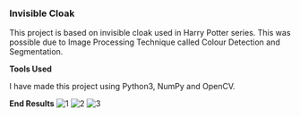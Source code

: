 ### Invisible Cloak

This project is based on invisible cloak used in Harry Potter series. This was possible due to Image Processing Technique called Colour Detection and Segmentation.

**Tools Used**

I have made this project using Python3, NumPy and OpenCV.

**End Results**
![1](https://github.com/Dinesh123207/Invisible-Cloak/assets/66234432/9b7dd8de-b5a7-46a4-81f1-60c5631c1cc7)
![2](https://github.com/Dinesh123207/Invisible-Cloak/assets/66234432/1cdd50f2-b46f-4d5f-b383-a9df47d8f72e)
![3](https://github.com/Dinesh123207/Invisible-Cloak/assets/66234432/d9ddac89-9c8d-4795-8ca2-f72089f8af92)
